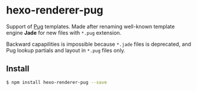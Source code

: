# hexo-renderer-pug

Support of [Pug] templates. Made after renaming well-known template engine
**Jade** for new files with `*.pug` extension.

Backward capapilities is impossible because `*.jade` files is deprecated, and
Pug lookup partials and layout in `*.pug` files only.

## Install

``` bash
$ npm install hexo-renderer-pug --save
```

[Pug]: http://pugjs.org/
